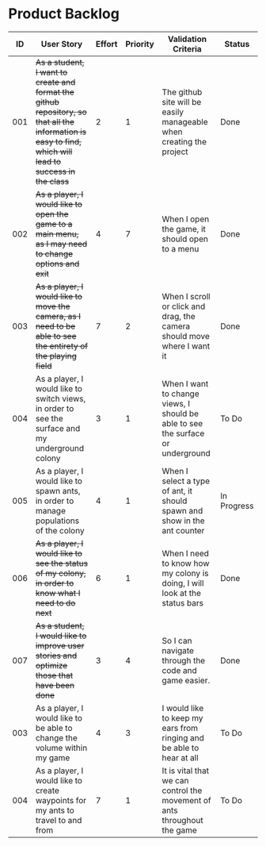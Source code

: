 # Product Backlog

| ID | User Story | Effort | Priority | Validation Criteria | Status |
|----|------------|--------|----------|---------------------|--------|
| 001 | ~~As a student, I want to create and format the github repository, so that all the information is easy to find, which will lead to success in the class~~ | 2 | 1 | The github site will be easily manageable when creating the project | Done |
| 002 | ~~As a player, I would like to open the game to a main menu, as I may need to change options and exit~~ | 4 | 7 | When I open the game, it should open to a menu | Done |
| 003 | ~~As a player, I would like to move the camera, as I need to be able to see the entirety of the playing field~~ | 7 | 2 | When I scroll or click and drag, the camera should move where I want it | Done |
| 004 | As a player, I would like to switch views, in order to see the surface and my underground colony | 3 | 1 | When I want to change views, I should be able to see the surface or underground | To Do | 
| 005 | As a player, I would like to spawn ants, in order to manage populations of the colony | 4 | 1 | When I select a type of ant, it should spawn and show in the ant counter | In Progress |
| 006 | ~~As a player, I would like to see the status of my colony, in order to know what I need to do next~~ | 6 | 1 | When I need to know how my colony is doing, I will look at the status bars | Done |
| 007 |~~As a student, I would like to improve user stories and optimize those that have been done~~ | 3 | 4 | So I can navigate through the code and game easier. | Done |
| 003 | As a player, I would like to be able to change the volume within my game | 4 | 3 | I would like to keep my ears from ringing and be able to hear at all | To Do |
| 004 | As a player, I would like to create waypoints for my ants to travel to and from | 7 | 1 | It is vital that we can control the movement of ants throughout the game | To Do | 
